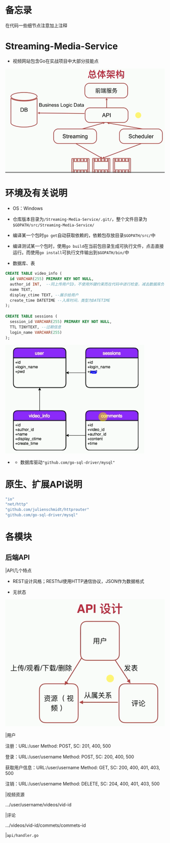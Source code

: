 # 备忘录

在代码一些细节点注意加上注释



# Streaming-Media-Service

- 视频网站包含Go在实战项目中大部分技能点

![1556075557151](README.assets/1556075557151.png)



# 环境及有关说明

- OS：Windows



- 仓库版本目录为`/Streaming-Media-Service/.git/`，整个文件目录为`$GOPATH/src/Streaming-Media-Service/`

- 编译某一个包时`go get`自动获取依赖的，依赖包存放目录`$GOPATH/src/`中
- 编译测试某一个包时，使用`go build`在当前包目录生成可执行文件，点击直接运行。而使用`go install`可执行文件输出到`$GOPATH/bin/`中

- 数据库、表

```sql
CREATE TABLE video_info (
  id VARCHAR(255) PRIMARY KEY NOT NULL,
  author_id INT,  --同上传用户ID，不使用外键约束而在代码中进行检查，减去数据库负荷
  name TEXT,
  display_ctime TEXT, --展示给用户
  create_time DATETIME --入库时间，类型为DATETIME
);

CREATE TABLE sessions (
  session_id VARCHAR(255) PRIMARY KEY NOT NULL,
  TTL TINYTEXT, --过期信息
  login_name VARCHAR(255)
);
```

![1556092916184](README.assets/1556092916184.png)

- - 数据库驱动`"github.com/go-sql-driver/mysql"`



# 原生、扩展API说明

```go
"io"
"net/http"
"github.com/julienschmidt/httprouter"
"github.com/go-sql-driver/mysql"

```




# 各模块

## 后端API



|API几个特点

- REST设计风格；RESTful使用HTTP通信协议，JSON作为数据格式

- 无状态

![1556075968522](README.assets/1556075968522.png)

|用户

注册：URL:/user Method: POST, SC: 201, 400, 500

登录：URL:/user/username Method: POST, SC: 200, 400, 500

获取用户信息：URL:/user/username Method: GET, SC: 200, 400, 401, 403,  500

注销：URL:/user/username Method: DELETE, SC: 204, 400, 401, 403, 500

|视频资源

.../user/username/videos/vid-id

|评论

.../videos/vid-id/commets/commets-id

|`api/handler.go`